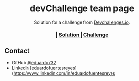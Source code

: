 <!-- Please update value in the {}  -->

<h1 align="center">devChallenge team page</h1>

<div align="center">
   Solution for a challenge from  <a href="http://devchallenges.io" target="_blank">Devchallenges.io</a>.
</div>

<div align="center">
  <h3>
    <span> | </span>
    <a href="https://github.com/eduardo732/teamPage">
      Solution
    </a>
    <span> | </span>
    <a href="https://devchallenges.io/challenges/hhmesazsqgKXrTkYkt0U">
      Challenge
    </a>
  </h3>
</div>

## Contact

- GitHub [@eduardo732](https://github.com/eduardo732)
- Linkedin [eduardofuentesreyes](https://www.linkedin.com/in/eduardofuentesreyes
